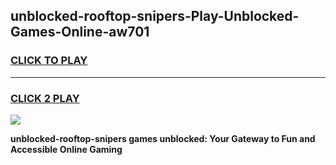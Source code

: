 
## unblocked-rooftop-snipers-Play-Unblocked-Games-Online-aw701
<h3>
<a href="https://premium76.site?title=unblocked-rooftop-snipers&ref=25A">CLICK TO PLAY</a></h3>
<hr>

<h3>
<a href="https://premium76.site?title=unblocked-rooftop-snipers&ref=25A">CLICK 2 PLAY</a>
  
</h3>

<a href="https://premium76.site?title=unblocked-rooftop-snipers&ref=25A"><img src="https://clearcache.store/games.png"></a>


**unblocked-rooftop-snipers games unblocked: Your Gateway to Fun and Accessible Online Gaming**
